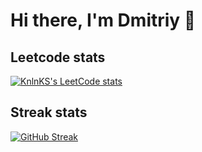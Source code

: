 
# Hi there, I'm Dmitriy 👋

## Leetcode stats
[![KnlnKS's LeetCode stats](https://leetcode-stats-six.vercel.app/api?username=Phaser2028&theme=dark)](https://github.com/KnlnKS/leetcode-stats)

## Streak stats
[![GitHub Streak](http://github-readme-streak-stats.herokuapp.com?user=Phaser2028&theme=dark)](https://git.io/streak-stats) 

